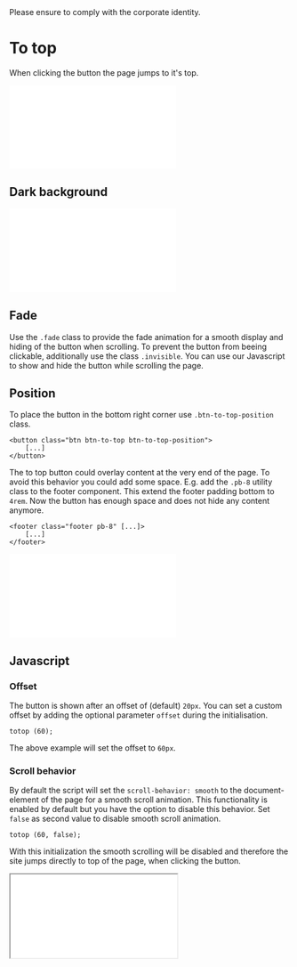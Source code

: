 <AlertInfo alertHeadline="Modifiable">
Please ensure to comply with the corporate identity.
</AlertInfo>

# To top

When clicking the button the page jumps to it's top.

<ContentRack
    fields='
        "preview": {
            "src": "examples/ToTopDefault.html",
            "type": "link"
        },
        "<html>":{
            "src": "examples/ToTopDefault.html",
            "type": "content",
            "selector": "#app"
        }
    '
 />

![ToTopDefault](examples/ToTopDefault.html)

## Dark background

<ContentRack
    fields='
        "preview": {
            "src": "examples/ToTopNegative.html",
            "type": "link"
        },
        "<html>":{
            "src": "examples/ToTopNegative.html",
            "type": "content",
            "selector": "#showBox"
        }
    '
 />

![ToTopNegative](examples/ToTopNegative.html)

## Fade

Use the `.fade` class to provide the fade animation for a smooth display and hiding of the button when scrolling. To prevent the button from beeing clickable, additionally use the class `.invisible`.
You can use our Javascript to show and hide the button while scrolling the page.

## Position

To place the button in the bottom right corner use `.btn-to-top-position` class.

    <button class="btn btn-to-top btn-to-top-position">
        [...]
    </button>


The to top button could overlay content at the very end of the page. To avoid this behavior you could add some space. E.g. add the `.pb-8` utility class to the footer component. This extend the footer padding bottom to `4rem`. Now the button has enough space and does not hide any content anymore.

    <footer class="footer pb-8" [...]>
        [...]
    </footer>

<ContentRack
    fields='
        "preview": {
            "src": "examples/ToTopPosition.html",
            "type": "link"
        },
        "<html>":{
            "src": "examples/ToTopPosition.html",
            "type": "content",
            "selector": "#app"
        }
    '
 />

![ToTopPosition](examples/ToTopPosition.html)

## Javascript

### Offset

The button is shown after an offset of (default) `20px`. You can set a custom offset by adding the optional parameter `offset` during the initialisation.

    totop (60);

The above example will set the offset to `60px`.

### Scroll behavior

By default the script will set the `scroll-behavior: smooth` to the document-element of the page for a smooth scroll animation. This functionality is enabled by default but you have the option to disable this behavior. Set `false` as second value to disable smooth scroll animation.

    totop (60, false);

With this initialization the smooth scrolling will be disabled and therefore the site jumps directly to top of the page, when clicking the button.

<ContentRack
    fields='
        "preview": {
            "src": "examples/ToTopScroll.html",
            "type": "link"
        },
        "<html>":{
            "src": "examples/ToTopScroll.html",
            "type": "content",
            "selector": "#app"
        }
    '
 />

<Iframe src="examples/ToTopScroll.html" scrolling="yes" style="max-height: 62.5rem" title="Default with scroll function" alt="ToTopScroll" />
